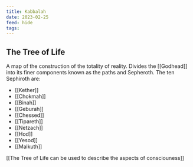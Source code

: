```yaml
---
title: Kabbalah
date: 2023-02-25
feed: hide
tags:
---
```


## The Tree of Life
A map of the construction of the totality of reality. Divides the [[Godhead]] into its finer components known as the paths and Sepheroth. The ten Sephiroth are:
- [[Kether]]
- [[Chokmah]]
- [[Binah]]
- [[Geburah]]
- [[Chessed]]
- [[Tipareth]]
- [[Netzach]]
- [[Hod]]
- [[Yesod]]
- [[Malkuth]]

[[The Tree of Life can be used to describe the aspects of consciouness]]